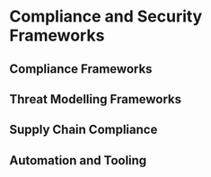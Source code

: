 # Compliance and Security Frameworks

## Compliance Frameworks



## Threat Modelling Frameworks


## Supply Chain Compliance


## Automation and Tooling